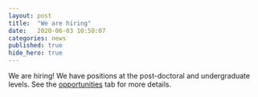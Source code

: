 ```yaml
---
layout: post
title:  "We are hiring"
date:   2020-06-03 10:50:07
categories: news
published: true
hide_hero: true
---
```


We are hiring! We have positions at the post-doctoral and undergraduate levels. See the [opportunities](/opportunities/) tab for more details.
